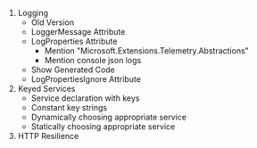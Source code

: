 1. Logging
    - Old Version
    - LoggerMessage Attribute
    - LogProperties Attribute
        - Mention "Microsoft.Extensions.Telemetry.Abstractions"
        - Mention console json logs
    - Show Generated Code
    - LogPropertiesIgnore Attribute
2. Keyed Services
    - Service declaration with keys
    - Constant key strings
    - Dynamically choosing appropriate service
    - Statically choosing appropriate service
3. HTTP Resilience